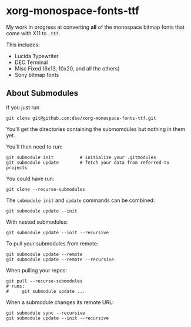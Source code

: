 # xorg-monospace-fonts-ttf

My work in progress at converting **all** of the monospace bitmap
fonts that come with X11 to `.ttf`.

This includes:

-   Lucida Typewriter
-   DEC Terminal
-   Misc Fixed (6x13, 10x20, and all the others)
-   Sony bitmap fonts

## About Submodules

If you just run

    git clone git@github.com:dse/xorg-monospace-fonts-ttf.git

You'll get the directories containing the submomdules but nothing in
them yet.

You'll then need to run:

    git submodule init          # initialize your .gitmodules
    git submodule update        # fetch your data from referred-to projects

You could have run:

    git clone --recurse-submodules

The `submodule init` and `update` commands can be combined:

    git submodule update --init

With nested submodules:

    git submodule update --init --recursive

To pull your submodules from remote:

    git submodule update --remote
    git submodule update --remote --recursive

When pulling your repos:

    git pull --recurse-submodules
    # runs:
    #     git submodule update ...

When a submodule changes its remote URL:

    git submodule sync --recursive
    git submodule update --init --recursive
